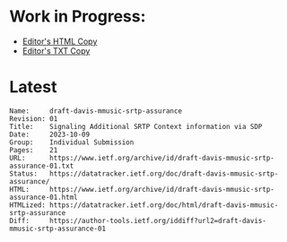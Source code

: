 # Work in Progress:
* [Editor's HTML Copy](https://kyzer-davis.github.io/srtp-assurance-rfc-draft/draft-davis-valverde-srtp-assurance.html)
* [Editor's TXT Copy](https://kyzer-davis.github.io/srtp-assurance-rfc-draft/draft-davis-valverde-srtp-assurance.txt)

# Latest
```
Name:     draft-davis-mmusic-srtp-assurance
Revision: 01
Title:    Signaling Additional SRTP Context information via SDP
Date:     2023-10-09
Group:    Individual Submission
Pages:    21
URL:      https://www.ietf.org/archive/id/draft-davis-mmusic-srtp-assurance-01.txt
Status:   https://datatracker.ietf.org/doc/draft-davis-mmusic-srtp-assurance/
HTML:     https://www.ietf.org/archive/id/draft-davis-mmusic-srtp-assurance-01.html
HTMLized: https://datatracker.ietf.org/doc/html/draft-davis-mmusic-srtp-assurance
Diff:     https://author-tools.ietf.org/iddiff?url2=draft-davis-mmusic-srtp-assurance-01
```
